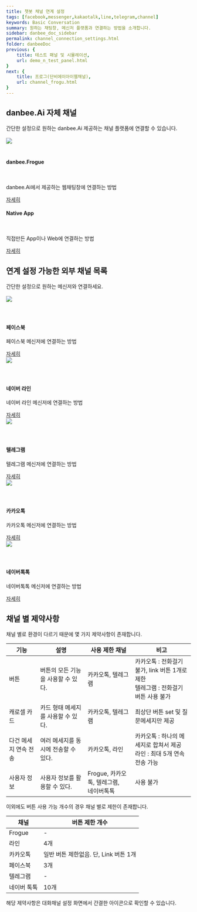 ```yaml
---
title: 챗봇 채널 연계 설정
tags: [facebook,messenger,kakaotalk,line,telegram,channel]
keywords: Basic Conversation
summary: 원하는 채팅창, 메신저 플랫폼과 연결하는 방법을 소개합니다.
sidebar: danbee_doc_sidebar
permalink: channel_connection_settings.html
folder: danbeeDoc
previous: {
    title: 테스트 패널 및 시뮬레이션,
    url: demo_n_test_panel.html
}
next: {
    title: 프로그(단비에이아이웹채널),
    url: channel_frogu.html
}
---
```


<div class="row">
    <div class="col-lg-12">
        <h2 class="page-header">danbee.Ai 자체 채널</h2>
        간단한 설정으로 원하는 danbee.Ai 제공하는 채널 플랫폼에 연결할 수 있습니다.<br/>
    </div>
    <div class="col-lg-12"><br/></div>
    <div class="col-md-6 col-sm-6">
        <div class="panel panel-default text-center">
            <div class="panel-heading">
                <span class="fa-stack fa-5x">
                    <img src="https://danbee.Ai/platform/img/channel/c_danbee.png" style="max-width:100%;max-height:100%;margin: 0px 0px 22px 0px;" />
                </span>
            </div>
            <div class="panel-body">
                <h4>danbee.Frogue</h4>
                <p>danbee.Ai에서 제공하는 웹채팅창에 연결하는 방법</p>
                <a href="channel_frogu.html" class="btn btn-primary">자세히</a>
            </div>
        </div>
    </div>
    <div class="col-md-6 col-sm-6">
        <div class="panel panel-default text-center">
            <div class="panel-heading">
                <span class="fa-stack fa-5x">
                    <i class="fa fa-circle fa-stack-2x text-primary"></i>
                    <i class="fa fa-comments fa-stack-1x fa-inverse"></i>
                </span>
            </div>
            <div class="panel-body">
                <h4>Native App</h4>
                <p>직접만든 App이나 Web에 연결하는 방법</p>
                <a href="channel_native_app.html" class="btn btn-primary">자세히</a>
            </div>
        </div>
    </div>
</div>

<div class="row">
    <div class="col-lg-12">
        <h2 class="page-header">연계 설정 가능한 외부 채널 목록</h2>
        간단한 설정으로 원하는 메신저와 연결하세요.<br/>
    </div>
    <div class="col-lg-12"><br/></div>
    <div class="col-md-4 col-sm-6">
        <div class="panel panel-default text-center">
            <div class="panel-heading">
                <span class="fa-stack fa-5x">
                    <img src="https://danbee.Ai/platform/img/channel/c_facebook.png" style="max-width:100%;max-height:100%;margin: 0px 0px 22px 0px;" />
                </span>
            </div>
            <div class="panel-body">
                <h4>페이스북</h4>
                <p>페이스북 메신저에 연결하는 방법</p>
                <a href="channel_facebook.html" class="btn btn-primary">자세히</a>
            </div>
        </div>
    </div>
    <div class="col-md-4 col-sm-6">
        <div class="panel panel-default text-center">
            <div class="panel-heading">
                <span class="fa-stack fa-5x">
                    <img src="https://danbee.Ai/platform/img/channel/c_line.png" style="max-width:100%;max-height:100%;margin: 0px 0px 22px 0px;" />
                </span>
            </div>
            <div class="panel-body">
                <h4>네이버 라인</h4>
                <p>네이버 라인 메신저에 연결하는 방법</p>
                <a href="channel_line.html" class="btn btn-primary">자세히</a>
            </div>
        </div>
    </div>
    <div class="col-md-4 col-sm-6">
        <div class="panel panel-default text-center">
            <div class="panel-heading">
                <span class="fa-stack fa-5x">
                    <img src="https://danbee.Ai/platform/img/channel/c_telegram.png" style="max-width:100%;max-height:100%;margin: 0px 0px 22px 0px;" />
                </span>
            </div>
            <div class="panel-body">
                <h4>텔레그램</h4>
                <p>텔레그램 메신저에 연결하는 방법</p>
                <a href="channel_telegram.html" class="btn btn-primary">자세히</a>
            </div>
        </div>
    </div>
    <div class="col-md-4 col-sm-6">
        <div class="panel panel-default text-center">
            <div class="panel-heading">
                <span class="fa-stack fa-5x">
                    <img src="https://danbee.Ai/platform/img/channel/c_kakaotalk.png" style="max-width:100%;max-height:100%;margin: 0px 0px 22px 0px;" />
                </span>
            </div>
            <div class="panel-body">
                <h4>카카오톡</h4>
                <p>카카오톡 메신저에 연결하는 방법</p>
                <a href="channel_kakaotalk.html" class="btn btn-primary">자세히</a>
            </div>
        </div>
    </div>
    <div class="col-md-4 col-sm-6">
        <div class="panel panel-default text-center">
            <div class="panel-heading">
                <span class="fa-stack fa-5x">
                    <img src="https://danbee.Ai/platform/img/channel/c_naver_talktalk.png" style="max-width:100%;max-height:100%;margin: 0px 0px 22px 0px;" />
                </span>
            </div>
            <div class="panel-body">
                <h4>네이버톡톡</h4>
                <p>네이버톡톡 메신저에 연결하는 방법</p>
                <a href="channel_navertalk.html" class="btn btn-primary">자세히</a>
            </div>
        </div>
    </div>
</div>

## 채널 별 제약사항
채널 별로 환경이 다르기 때문에 몇 가지 제약사항이 존재합니다.

| 기능 | 설명 | 사용 제한 채널 | 비고 |
|--------|-------|-------|------|
| 버튼 | 버튼의 모든 기능을 사용할 수 있다. | 카카오톡, 텔레그램 | 카카오톡 : 전화걸기 불가, link 버튼 1개로 제한<br/>텔레그램 : 전화걸기 버튼 사용 불가|
| 캐로셀 카드 | 카드 형태 메세지를 사용할 수 있다. | 카카오톡, 텔레그램 | 최상단 버튼 set 및 질문메세지만 제공 |
| 다건 메세지 연속 전송 | 여러 메세지를 동시에 전송할 수 있다. | 카카오톡, 라인 | 카카오톡 : 하나의 메세지로 합쳐서 제공<br/>라인 : 최대 5개 연속 전송 가능 |
| 사용자 정보 | 사용자 정보를 활용할 수 있다. | Frogue, 카카오톡, 텔레그램,<br/> 네이버톡톡  | 사용 불가 |

이외에도 버튼 사용 가능 개수의 경우 채널 별로 제한이 존재합니다.

| 채널 | 버튼 제한 개수 |
|--------|-------|
| Frogue | - |
| 라인 | 4개 | 
| 카카오톡 | 일반 버튼 제한없음. 단, Link 버튼 1개 | 
| 페이스북 | 3개 | 
| 텔레그램 | - |
| 네이버 톡톡 | 10개 |

해당 제약사항은 대화채널 설정 화면에서 간결한 아이콘으로 확인할 수 있습니다.


